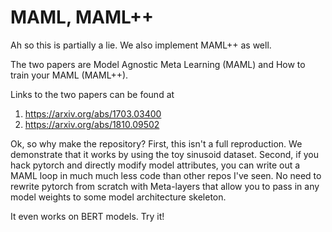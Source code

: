 # MAML, MAML++

Ah so this is partially a lie. We also implement MAML++ as well.

The two papers are Model Agnostic Meta Learning (MAML) and How to train your MAML (MAML++).

Links to the two papers can be found at
1) https://arxiv.org/abs/1703.03400
2) https://arxiv.org/abs/1810.09502

Ok, so why make the repository? First, this isn't a full reproduction. We demonstrate that it works by using the toy sinusoid dataset. Second, if you hack pytorch and directly modify model attributes, you can write out a MAML loop in much much less code than other repos I've seen. No need to rewrite pytorch from scratch with Meta-layers that allow you to pass in any model weights to some model architecture skeleton.

It even works on BERT models. Try it!
